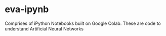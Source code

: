 # eva-ipynb

Comprises of iPython Notebooks built on Google Colab. These are code to understand Artificial Neural Networks
